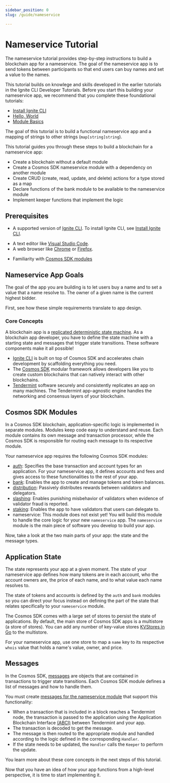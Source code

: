 ```yaml
---
sidebar_position: 0
slug: /guide/nameservice

---
```


# Nameservice Tutorial

The nameservice tutorial provides step-by-step instructions to build a blockchain app for a nameservice. The goal of the nameservice app is to send tokens between participants so that end users can buy names and set a value to the names. 

This tutorial builds on knowlege and skills developed in the earlier tutorials in the Ignite CLI Developer Tutorials. Before you start this building your nameservice app, we recommend that you complete these foundational tutorials:

- [Install Ignite CLI](../01-install.md)
- [Hello, World](../02-hello.md)
- [Module Basics](../03-blog/00-build-blog.md)

The goal of this tutorial is to build a functional nameservice app and a mapping of strings to other strings (`map[string]string`).

This tutorial guides you through these steps to build a blockchain for a nameservice app:

* Create a blockchain without a default module
* Create a Cosmos SDK nameservice module with a dependency on another module
* Create CRUD (create, read, update, and delete) actions for a type stored as a map
* Declare functions of the bank module to be available to the nameservice module
* Implement keeper functions that implement the logic

## Prerequisites 

- A supported version of [Ignite CLI](/). To install Ignite CLI, see [Install Ignite CLI](../01-install.md). 
* A text editor like [Visual Studio Code](https://code.visualstudio.com/download). 
* A web browser like [Chrome](https://www.google.com/chrome/) or [Firefox](https://www.mozilla.org/en-US/firefox/new/).
- Familiarity with [Cosmos SDK modules](https://docs.cosmos.network/main/building-modules/intro.html) 

## Nameservice App Goals

The goal of the app you are building is to let users buy a name and to set a value that a name resolve to. The owner of a given name is the current highest bidder. 

First, see how these simple requirements translate to app design. 

### Core Concepts 

A blockchain app is a [replicated deterministic state machine](https://en.wikipedia.org/wiki/State_machine_replication). As a blockchain app developer, you have to define the state machine with a starting state and messages that trigger state transitions. These software components make it all possible! 

- [Ignite CLI](/) is built on top of Cosmos SDK and accelerates chain development by scaffolding everything you need. 
- The [Cosmos SDK](https://github.com/cosmos/cosmos-sdk/) modular framework allows developers like you to create custom blockchains that can natively interact with other blockchains. 
- [Tendermint](https://docs.tendermint.com/main/introduction/what-is-tendermint.html) software securely and consistently replicates an app on many machines. The Tendermint app-agnostic engine handles the networking and consensus layers of your blockchain. 

## Cosmos SDK Modules 

In a Cosmos SDK blockchain, application-specific logic is implemented in separate modules. Modules keep code easy to understand and reuse. Each module contains its own message and transaction processor, while the Cosmos SDK is responsible for routing each message to its respective module.

Your nameservice app requires the following Cosmos SDK modules:

- [auth](https://docs.cosmos.network/main/modules/auth): Specifies the base transaction and account types for an application. For your nameservice app, it defines accounts and fees and gives access to these functionalities to the rest of your app.
- [bank](https://docs.cosmos.network/main/modules/bank): Enables the app to create and manage tokens and token balances.
- [distribution](https://docs.cosmos.network/main/modules/distribution): Passively distributes rewards between validators and delegators.
- [slashing](https://docs.cosmos.network/main/modules/slashing): Enables punishing misbehavior of validators when evidence of validator fraud is reported.
- [staking](https://docs.cosmos.network/main/modules/staking): Enables the app to have validators that users can delegate to.
- nameservice: This module does not exist yet! You will build this module to handle the core logic for your new `nameservice` app. The `nameservice` module is the main piece of software you develop to build your app.

Now, take a look at the two main parts of your app: the state and the message types.

## Application State

The state represents your app at a given moment. The state of your nameservice app defines how many tokens are in each account, who the account owners are, the price of each name, and to what value each name resolves to.

The state of tokens and accounts is defined by the `auth` and `bank` modules so you can direct your focus instead on defining the part of the state that relates specifically to your `nameservice` module.

The Cosmos SDK comes with a large set of stores to persist the state of applications. By default, the main store of Cosmos SDK apps is a multistore (a store of stores). You can add any number of key-value stores [KVStores in Go](https://pkg.go.dev/github.com/cosmos/cosmos-sdk/types#KVStore) to the multistore. 

For your nameservice app, use one store to map a `name` key to its respective `whois` value that holds a name's value, owner, and price.

## Messages

In the Cosmos SDK, [messages](https://docs.cosmos.network/main/building-modules/messages-and-queries.html#messages) are objects that are contained in transactions to trigger state transitions. Each Cosmos SDK module defines a list of messages and how to handle them. 

You must create [messages for the nameservice module](./02-messages.md) that support this functionality:

- When a transaction that is included in a block reaches a Tendermint node, the transaction is passed to the application using the Application Blockchain Interface [(ABCI)](https://docs.cosmos.network/main/intro/sdk-app-architecture.html#abci) between Tendermint and your app. 
- The transaction is decoded to get the message. 
- The message is then routed to the appropriate module and handled according to the logic defined in the corresponding `Handler`. 
- If the state needs to be updated, the `Handler` calls the `Keeper` to perform the update. 

You learn more about these core concepts in the next steps of this tutorial.

Now that you have an idea of how your app functions from a high-level perspective, it is time to start implementing it.
